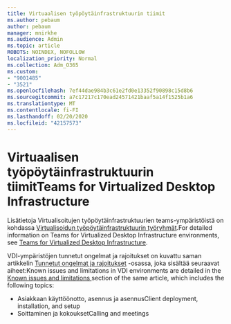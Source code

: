 ```yaml
---
title: Virtuaalisen työpöytäinfrastruktuurin tiimit
ms.author: pebaum
author: pebaum
manager: mnirkhe
ms.audience: Admin
ms.topic: article
ROBOTS: NOINDEX, NOFOLLOW
localization_priority: Normal
ms.collection: Adm_O365
ms.custom:
- "9001485"
- "3521"
ms.openlocfilehash: 7ef44dae984b3c61e2fd0e13352f90898c15d8b6
ms.sourcegitcommit: a7c17217c170ead24571421baaf5a14f1525b1a6
ms.translationtype: MT
ms.contentlocale: fi-FI
ms.lasthandoff: 02/20/2020
ms.locfileid: "42157573"
---
```

# <a name="teams-for-virtualized-desktop-infrastructure"></a><span data-ttu-id="1e1fd-102">Virtuaalisen työpöytäinfrastruktuurin tiimit</span><span class="sxs-lookup"><span data-stu-id="1e1fd-102">Teams for Virtualized Desktop Infrastructure</span></span>

<span data-ttu-id="1e1fd-103">Lisätietoja Virtualisoitujen työpöytäinfrastruktuurien teams-ympäristöistä on kohdassa [Virtualisoidun työpöytäinfrastruktuurin työryhmät](https://docs.microsoft.com/en-us/microsoftteams/teams-for-vdi).</span><span class="sxs-lookup"><span data-stu-id="1e1fd-103">For detailed information on Teams for Virtualized Desktop Infrastructure environments, see [Teams for Virtualized Desktop Infrastructure](https://docs.microsoft.com/en-us/microsoftteams/teams-for-vdi).</span></span>

<span data-ttu-id="1e1fd-104">VDI-ympäristöjen tunnetut ongelmat ja rajoitukset on kuvattu saman artikkelin [Tunnetut ongelmat ja rajoitukset](https://docs.microsoft.com/en-us/microsoftteams/teams-for-vdi#known-issues-and-limitations) -osassa, joka sisältää seuraavat aiheet:</span><span class="sxs-lookup"><span data-stu-id="1e1fd-104">Known issues and limitations in VDI environments are detailed in the [Known issues and limitations ](https://docs.microsoft.com/en-us/microsoftteams/teams-for-vdi#known-issues-and-limitations) section of the same article, which includes the following topics:</span></span>
 - <span data-ttu-id="1e1fd-105">Asiakkaan käyttöönotto, asennus ja asennus</span><span class="sxs-lookup"><span data-stu-id="1e1fd-105">Client deployment, installation, and setup</span></span>
 - <span data-ttu-id="1e1fd-106">Soittaminen ja kokoukset</span><span class="sxs-lookup"><span data-stu-id="1e1fd-106">Calling and meetings</span></span>